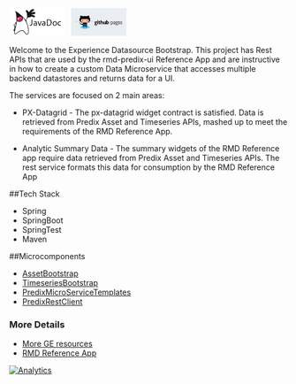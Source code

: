 <a href="../../../../pages/adoption/rmd-datasource/javadocs/index.html" target="_blank" >
	<img height="50px" width="100px" src="images/javadoc.png" alt="view javadoc"></a>
&nbsp;
<a href="../../../../pages/adoption/rmd-datasource" target="_blank">
	<img height="50px" width="100px" src="images/pages.jpg" alt="view github pages">
</a>

Welcome to the Experience Datasource Bootstrap.  This project has Rest APIs that are used by the rmd-predix-ui Reference App and are instructive in how to create a custom Data Microservice that accesses multiple backend datastores and returns data for a UI. 

The services are focused on 2 main areas:   

- PX-Datagrid - The px-datagrid widget contract is satisfied.  Data is retrieved from Predix Asset and Timeseries APIs, mashed up to meet the requirements of the RMD Reference App.
 
- Analytic Summary Data - The summary widgets of the RMD Reference app require data retrieved from Predix Asset and Timeseries APIs.  The rest service formats this data for consumption by the RMD Reference App

##Tech Stack
- Spring
- SpringBoot
- SpringTest
- Maven

##Microcomponents
- [AssetBootstrap](https://github.com/predixdev/asset-bootstrap)
- [TimeseriesBootstrap](https://github.com/predixdev/timeseries-bootstrap)
- [PredixMicroServiceTemplates](https://github.com/predixdev/predix-microservice-templates)
- [PredixRestClient](https://github.com/predixdev/predix-rest-client)

### More Details
* [More GE resources](http://github.com/predixdev/predix-rmd-ref-app/docs/resources.md)
* [RMD Reference App](http://github.com/predixdev/predix-rmd-ref-app)

[![Analytics](https://ga-beacon.appspot.com/UA-82773213-1/rmd-datasource/readme?pixel)](https://github.com/PredixDev)
